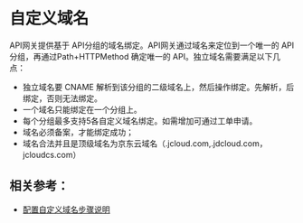 # 自定义域名

API网关提供基于 API分组的域名绑定。API网关通过域名来定位到一个唯一的 API分组，再通过Path+HTTPMethod 确定唯一的 API。独立域名需要满足以下几点：
- 独立域名要 CNAME 解析到该分组的二级域名上，然后操作绑定。先解析，后绑定，否则无法绑定。
- 一个域名只能绑定在一个分组上。
- 每个分组最多支持5各自定义域名绑定。如需增加可通过工单申请。
- 域名必须备案，才能绑定成功；
- 域名合法并且是顶级域名为京东云域名（.jcloud.com,.jdcloud.com，jcloudcs.com）


##  相关参考：

- [配置自定义域名步骤说明](../Operation-Guide/Create-Domain/Create-Domain.md)
